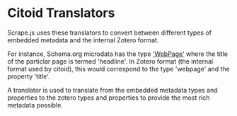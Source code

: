 Citoid Translators
=============

Scrape.js uses these translators to convert between different types of embedded metadata and the internal Zotero format.

For instance, Schema.org microdata has the type ['WebPage'](http://schema.org/WebPage) where the title of the particlar page is termed 'headline'. In Zotero format (the internal format used by citoid), this would correspond to the type 'webpage' and the property 'title'.

A translator is used to translate from the embedded metadata types and properties to the zotero types and properties to provide the most rich metadata possible.